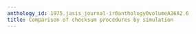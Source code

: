 ```yaml
---
anthology_id: 1975.jasis_journal-ir0anthology0volumeA26A2.6
title: Comparison of checksum procedures by simulation
---
```

